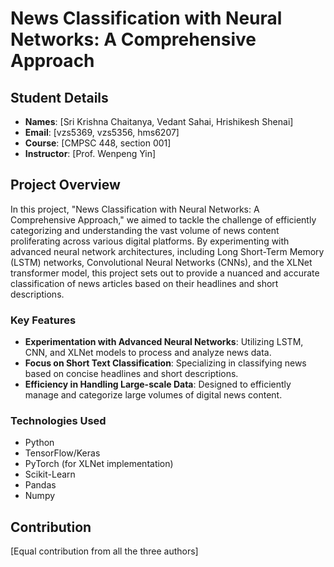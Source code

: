 # News Classification with Neural Networks: A Comprehensive Approach

## Student Details

- **Names**: [Sri Krishna Chaitanya, Vedant Sahai, Hrishikesh Shenai]
- **Email**: [vzs5369, vzs5356, hms6207]
- **Course**: [CMPSC 448, section 001]
- **Instructor**: [Prof. Wenpeng Yin]

## Project Overview

In this project, "News Classification with Neural Networks: A Comprehensive Approach," we aimed to tackle the challenge of efficiently categorizing and understanding the vast volume of news content proliferating across various digital platforms. By experimenting with advanced neural network architectures, including Long Short-Term Memory (LSTM) networks, Convolutional Neural Networks (CNNs), and the XLNet transformer model, this project sets out to provide a nuanced and accurate classification of news articles based on their headlines and short descriptions.

### Key Features

- **Experimentation with Advanced Neural Networks**: Utilizing LSTM, CNN, and XLNet models to process and analyze news data.
- **Focus on Short Text Classification**: Specializing in classifying news based on concise headlines and short descriptions.
- **Efficiency in Handling Large-scale Data**: Designed to efficiently manage and categorize large volumes of digital news content.

### Technologies Used

- Python
- TensorFlow/Keras
- PyTorch (for XLNet implementation)
- Scikit-Learn
- Pandas
- Numpy


## Contribution

[Equal contribution from all the three authors]
